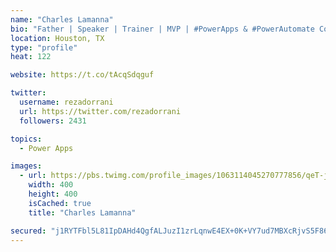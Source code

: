 ```yaml
---
name: "Charles Lamanna"
bio: "Father | Speaker | Trainer | MVP | #PowerApps & #PowerAutomate Community Super User | YouTuber Right-pointing triangle http://youtube.com/c/rezadorrani | Learn - Share - Clockwise rightwards and leftwards open circle arrows"
location: Houston, TX
type: "profile"
heat: 122

website: https://t.co/tAcqSdqguf

twitter:
  username: rezadorrani
  url: https://twitter.com/rezadorrani
  followers: 2431

topics:
  - Power Apps

images:
  - url: https://pbs.twimg.com/profile_images/1063114045270777856/qeT-jpWr_400x400.jpg
    width: 400
    height: 400
    isCached: true
    title: "Charles Lamanna"

secured: "j1RYTFbl5L81IpDAHd4QgfALJuzI1zrLqnwE4EX+0K+VY7ud7MBXcRjvS5F86nxk8xvXqUb9xYrI+4H7RX/PspZcFnjPbWmSc8R+OzzG5wybinOU1zP63i0h138l4ulCp7T9xwoFSXH5I6NEb13oPK55Ie7YUU+Ov8mWALvw6B5yvPvfw72r1YXOO/cPThTdTORmjxf8bn832/rVrLKGIy4eAE0C4BUFKdLvslaK45IvABl9eqsKD3KycKs3wUtBWjHarbSahHW/TLgnTLlfSd3CwKB1M8X7W1ehWy9QUsWqEoNnTtLGz84Z2ilc5Iu7BGRucYohDyTCSXdk3HwALWRwu7qaTPAD36pLSTjzcZFeDybS3J7BHuwBdlHMQvtLKA/ZkKP9/XW8eTmN01njoHmpPLI36mm280DqhJdZRxU=;J1wGQEms63q8y3tO6AlJBw=="
---
```


